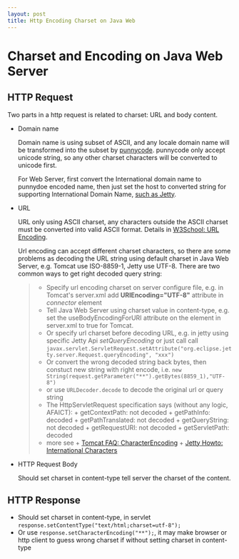```yaml
---
layout: post
title: Http Encoding Charset on Java Web
---
```

Charset and Encoding on Java Web Server
================================================

 HTTP Request
-------------------

Two parts in a http request is related to charset: URL and body content. 

* Domain name

	Domain name is using subset of ASCII, and any locale domain name will be transformed into the subset by [punnycode](http://en.wikipedia.org/wiki/Punycode). punnycode only accept unicode string, so any other charset characters will be converted to unicode first.
	
	For Web Server, first convert the International domain name to punnydoe encoded name, then just set the host to converted string for supporting International Domain Name, [such as Jetty](http://wiki.eclipse.org/Jetty/Howto/Configure_Virtual_Hosts#Configuring_Virtual_Hosts_with_Non-ascii_Characters).

* URL

	URL only using ASCII charset, any characters outside the ASCII charset must be converted into valid ASCII format. Details in [W3School: URL Encoding](http://www.w3schools.com/tags/ref_urlencode.asp).
	
	Url encoding can accept different charset characters, so there are some problems as decoding the URL string using default charset in Java Web Server, e.g. Tomcat use ISO-8859-1, Jetty use UTF-8. There are two common ways to get right decoded query string:
	
	>+ Specify url encoding charset on server configure file, e.g. in Tomcat's server.xml add **URIEncoding="UTF-8"** attribute in _connector_ element
	>+ Tell Java Web Server using charset value in content-type, e.g. set the useBodyEncodingForURI attribute on the <Connector> element in server.xml to true for Tomcat.
	>+ Or specify url charset before decoding URL, e.g. in jetty using specific Jetty Api *setQueryEncoding* or just call call `javax.servlet.ServletRequest.setAttribute("org.eclipse.jetty.server.Request.queryEncoding", "xxx")`
	>+ Or convert the wrong decoded string back bytes, then constuct new string with right encode, i.e. `new String(request.getParameter("**").getBytes(8859_1),"UTF-8") `
	>+ or use `URLDecoder.decode` to decode the original url or query string
	>+ The HttpServletRequest specification says (without any logic, AFAICT):
		+ getContextPath: not decoded
		+ getPathInfo: decoded
		+ getPathTranslated: not decoded
		+ getQueryString: not decoded
		+ getRequestURI: not decoded
		+ getServletPath: decoded
	>+  more see
		+ [Tomcat FAQ: CharacterEncoding](http://wiki.apache.org/tomcat/FAQ/CharacterEncoding)
		+ [Jetty Howto: International Characters](http://wiki.eclipse.org/Jetty/Howto/International_Characters)

* HTTP Request Body

	Should set charset in content-type tell server the charset of the content.

HTTP Response
------------------------

+ Should set charset in content-type, in servlet `response.setContentType("text/html;charset=utf-8");` 
+ Or use `response.setCharacterEncoding("**");`, it may make browser or http client to guess wrong charset if without setting charset in content-type

